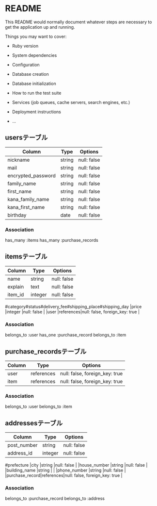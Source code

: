 # README

This README would normally document whatever steps are necessary to get the
application up and running.

Things you may want to cover:

* Ruby version

* System dependencies

* Configuration

* Database creation

* Database initialization

* How to run the test suite

* Services (job queues, cache servers, search engines, etc.)

* Deployment instructions

* ...

## usersテーブル

| Column            |Type  |Options     |
|-------------------|------|------------|
|nickname           |string|null: false |
|mail               |string|null: false |
|encrypted_password |string|null: false |
|family_name        |string|null: false |
|first_name         |string|null: false |
|kana_family_name   |string|null: false |
|kana_first_name    |string|null: false | 
|birthday           |date  |null: false | 


### Association
has_many :items
has_many :purchase_records


## itemsテーブル

| Column |Type      |Options                        |
|--------|----------|-------------------------------|
|name    |string    |null: false                    |
|explain |text      |null: false                    |
|item_id |integer   |null: false                    |
#category#status#delivery_fee#shipping_place#shipping_day
|price   |integer   |null: false                    |
|user    |references|null: false, foreign_key: true |


### Association
belongs_to :user
has_one :purchase_record
belongs_to :item


## purchase_recordsテーブル

| Column |Type      |Options                        |
|--------|----------|-------------------------------|
|user    |references|null: false, foreign_key: true |
|item    |references|null: false, foreign_key: true |


### Association
belongs_to :user
belongs_to :item


## addressesテーブル

| Column        |Type      |Options                        |
|---------------|----------|-------------------------------|
|post_number    |string    |null: false                    |
|address_id     |integer   |null: false                    |
#prefecture
|city           |string    |null: false                    |
|house_number   |string    |null: false                    |
|building_name  |string    |                               |
|phone_number   |string    |null: false                    |
|purchase_record|references|null: false, foreign_key: true |


### Association
belongs_to :purchase_record
belongs_to :address